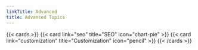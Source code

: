 ```yaml
---
linkTitle: Advanced
title: Advanced Topics
---
```


{{< cards >}}
  {{< card link="seo" title="SEO" icon="chart-pie" >}}
  {{< card link="customization" title="Customization" icon="pencil" >}}
{{< /cards >}}
